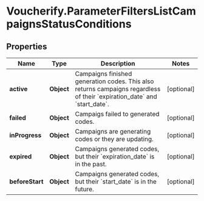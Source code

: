 # Voucherify.ParameterFiltersListCampaignsStatusConditions

## Properties

Name | Type | Description | Notes
------------ | ------------- | ------------- | -------------
**active** | **Object** | Campaigns finished generation codes. This also returns campaigns regardless of their &#x60;expiration_date&#x60; and &#x60;start_date&#x60;. | [optional] 
**failed** | **Object** | Campaigs failed to generated codes. | [optional] 
**inProgress** | **Object** | Campaigns are generating codes or they are updating. | [optional] 
**expired** | **Object** | Campaigns generated codes, but their &#x60;expiration_date&#x60; is in the past. | [optional] 
**beforeStart** | **Object** | Campaigns generated codes, but their &#x60;start_date&#x60; is in the future. | [optional] 



